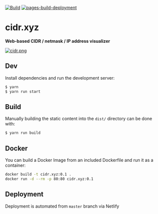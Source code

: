 [![Build](https://github.com/prabhatraghav/cidr/actions/workflows/main.yml/badge.svg)](https://github.com/prabhatraghav/cidr/actions/workflows/main.yml)
[![pages-build-deployment](https://github.com/prabhatraghav/cidr/actions/workflows/pages/pages-build-deployment/badge.svg)](https://github.com/prabhatraghav/cidr/actions/workflows/pages/pages-build-deployment)

# cidr.xyz

**Web-based CIDR / netmask / IP address visualizer**

[![cidr.png](cidr.png)]()

## Dev

Install dependencies and run the development server:

```bash
$ yarn
$ yarn run start
```

## Build

Manually building the static content into the `dist/` directory can be done with:

```bash
$ yarn run build
```

## Docker

You can build a Docker Image from an included Dockerfile and run it as a container:

```bash
docker build -t cidr.xyz:0.1 .
docker run -d --rm -p 80:80 cidr.xyz:0.1
```

## Deployment

Deployment is automated from `master` branch via Netlify

